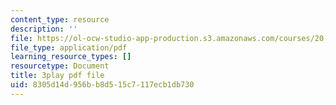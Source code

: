 ```yaml
---
content_type: resource
description: ''
file: https://ol-ocw-studio-app-production.s3.amazonaws.com/courses/20-219-becoming-the-next-bill-nye-writing-and-hosting-the-educational-show-january-iap-2015/8305d14d956bb8d515c7117ecb1db730_qkkI9Z9tKvo.pdf
file_type: application/pdf
learning_resource_types: []
resourcetype: Document
title: 3play pdf file
uid: 8305d14d-956b-b8d5-15c7-117ecb1db730
---
```

